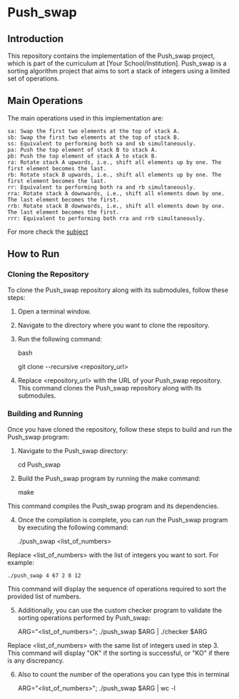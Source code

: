 # Push_swap

## Introduction

This repository contains the implementation of the Push_swap project, which is part of the curriculum at [Your School/Institution]. Push_swap is a sorting algorithm project that aims to sort a stack of integers using a limited set of operations.


## Main Operations

The main operations used in this implementation are:

    sa: Swap the first two elements at the top of stack A.
    sb: Swap the first two elements at the top of stack B.
    ss: Equivalent to performing both sa and sb simultaneously.
    pa: Push the top element of stack B to stack A.
    pb: Push the top element of stack A to stack B.
    ra: Rotate stack A upwards, i.e., shift all elements up by one. The first element becomes the last.
    rb: Rotate stack B upwards, i.e., shift all elements up by one. The first element becomes the last.
    rr: Equivalent to performing both ra and rb simultaneously.
    rra: Rotate stack A downwards, i.e., shift all elements down by one. The last element becomes the first.
    rrb: Rotate stack B downwards, i.e., shift all elements down by one. The last element becomes the first.
    rrr: Equivalent to performing both rra and rrb simultaneously.

For more check the [subject](subject.pdf)

## How to Run

### Cloning the Repository

To clone the Push_swap repository along with its submodules, follow these steps:

1. Open a terminal window.

2. Navigate to the directory where you want to clone the repository.

3. Run the following command:

    bash

    git clone --recursive <repository_url>

4. Replace <repository_url> with the URL of your Push_swap repository.
This command clones the Push_swap repository along with its submodules.

### Building and Running

Once you have cloned the repository, follow these steps to build and run the Push_swap program:

1. Navigate to the Push_swap directory:

    cd Push_swap

2. Build the Push_swap program by running the make command:

    make

This command compiles the Push_swap program and its dependencies.

4. Once the compilation is complete, you can run the Push_swap program by executing the following command:

    ./push_swap <list_of_numbers>

Replace <list_of_numbers> with the list of integers you want to sort. For example:

    ./push_swap 4 67 2 8 12

This command will display the sequence of operations required to sort the provided list of numbers.

5. Additionally, you can use the custom checker program to validate the sorting operations performed by Push_swap:

    ARG="<list_of_numbers>"; ./push_swap $ARG | ./checker $ARG

Replace <list_of_numbers> with the same list of integers used in step 3. This command will display "OK" if the sorting is successful, or "KO" if there is any discrepancy.

6. Also to count the number of the operations you can type this in terminal 

    ARG="<list_of_numbers>"; ./push_swap $ARG | wc -l